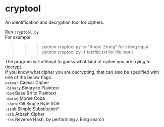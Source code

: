 # cryptool
An identification and decryption tool for ciphers.

Run `cryptool.py` <br />
For example: <br />
> >> python cryptool.py -s "Khoor Zruog"  for string input <br />
> >> python cryptool.py -f textfile.txt   for file input <br />

The program will attempt to guess what kind of cipher you are trying to decrypt. <br />
If you know what cipher you are decrypting, that can also be specified with one of the below flags. <br />
`caesar`     Caesar Cipher <br />
`-binary`    Binary to Plaintext <br />
`-b64`       Base 64 to Plaintext <br />
`-morse`     Morse Code <br />
`-sbyteXOR`  Single Byte XOR <br />
`-ssub`      Simple Substitution* <br />
`-atb`       Atbash Cipher <br />
`-rhs`       Reverse Hash, by performing a Bing search
